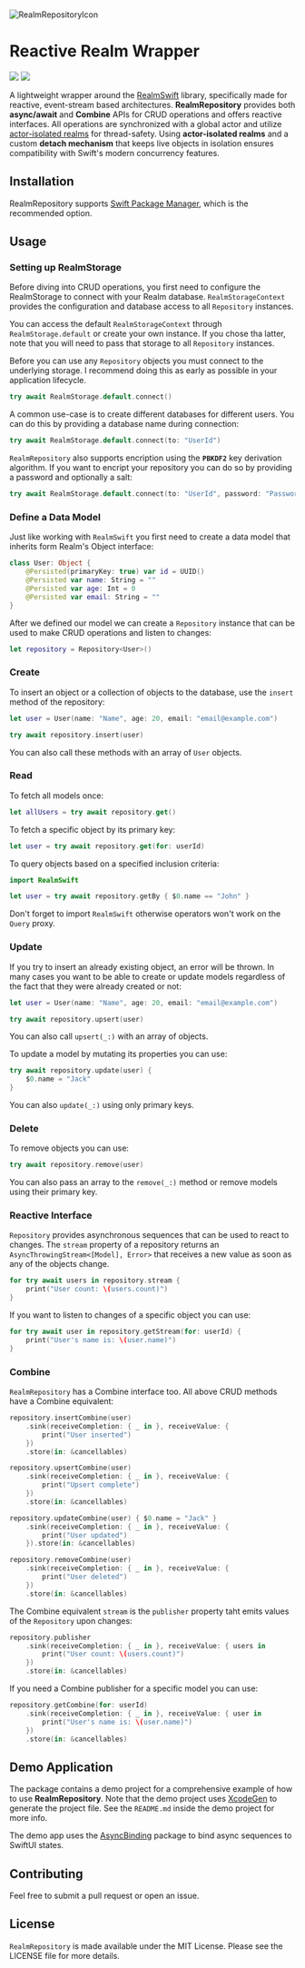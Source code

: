 </br>

![RealmRepositoryIcon](https://github.com/Kolos65/RealmRepository/assets/26504214/7c82d395-439b-4fb5-a9ea-e2a19d04fe6d)

# Reactive Realm Wrapper

<p align="left">
<img src="https://img.shields.io/badge/platforms-iOS-lightgrey.svg">
<img src="https://img.shields.io/badge/license-MIT-blue">
</p>

A lightweight wrapper around the [RealmSwift](https://github.com/realm/realm-swift) library, specifically made for reactive, event-stream based architectures. **RealmRepository** provides both **async/await** and **Combine** APIs for CRUD operations and offers reactive interfaces. All operations are synchronized with a global actor and utilize [actor-isolated realms](https://www.mongodb.com/docs/realm/sdk/swift/actor-isolated-realm/) for thread-safety. Using **actor-isolated realms** and a custom **detach mechanism** that keeps live objects in isolation ensures compatibility with Swift's modern concurrency features.

## Installation

RealmRepository supports [Swift Package Manager](https://www.swift.org/package-manager/), which is the recommended option.

## Usage

### Setting up RealmStorage

Before diving into CRUD operations, you first need to configure the RealmStorage to connect with your Realm database. `RealmStorageContext` provides the configuration and database access to all `Repository` instances. 

You can access the default `RealmStorageContext` through `RealmStorage.default` or create your own instance. If you chose tha latter, note that you will need to pass that storage to all `Repository` instances.

Before you can use any `Repository` objects you must connect to the underlying storage. I recommend doing this as early as possible in your application lifecycle.
```swift
try await RealmStorage.default.connect()
```

A common use-case is to create different databases for different users. You can do this by providing a database name during connection:
```swift
try await RealmStorage.default.connect(to: "UserId")
```

`RealmRepository` also supports encription using the **`PBKDF2`** key derivation algorithm. If you want to encript your repository you can do so by providing a password and optionally a salt:
```swift
try await RealmStorage.default.connect(to: "UserId", password: "Password", salt: "Salt")
```

### Define a Data Model

Just like working with `RealmSwift` you first need to create a data model that inherits form Realm's Object interface:

```swift
class User: Object {
    @Persisted(primaryKey: true) var id = UUID()
    @Persisted var name: String = ""
    @Persisted var age: Int = 0
    @Persisted var email: String = ""
}
```

After we defined our model we can create a `Repository` instance that can be used to make CRUD operations and listen to changes:

```swift
let repository = Repository<User>()
```

### Create

To insert an object or a collection of objects to the database, use the `insert` method of the repository:

```swift
let user = User(name: "Name", age: 20, email: "email@example.com")

try await repository.insert(user)
```
You can also call these methods with an array of `User` objects.

### Read

To fetch all models once:
```swift
let allUsers = try await repository.get()
```

To fetch a specific object by its primary key:

```swift
let user = try await repository.get(for: userId)
```

To query objects based on a specified inclusion criteria:
```swift
import RealmSwift

let user = try await repository.getBy { $0.name == "John" }
```
Don't forget to import `RealmSwift` otherwise operators won't work on the `Query` proxy.

### Update

If you try to insert an already existing object, an error will be thrown. In many cases you want to be able to create or update models regardless of the fact that they were already created or not:

```swift
let user = User(name: "Name", age: 20, email: "email@example.com")

try await repository.upsert(user)
```
You can also call `upsert(_:)` with an array of objects.

To update a model by mutating its properties you can use:
```swift
try await repository.update(user) {
    $0.name = "Jack"
}
```
You can also `update(_:)` using only primary keys.

### Delete

To remove objects you can use:

```swift
try await repository.remove(user)
```
You can also pass an array to the `remove(_:)` method or remove models using their primary key.

### Reactive Interface

`Repository` provides asynchronous sequences that can be used to react to changes. The `stream` property of a repository returns an `AsyncThrowingStream<[Model], Error>` that receives a new value as soon as any of the objects change.
```swift
for try await users in repository.stream {
    print("User count: \(users.count)")
}
```

If you want to listen to changes of a specific object you can use:
```swift
for try await user in repository.getStream(for: userId) {
    print("User's name is: \(user.name)")
}
```

### Combine

`RealmRepository` has a Combine interface too. All above CRUD methods have a Combine equivalent:
```swift
repository.insertCombine(user)
    .sink(receiveCompletion: { _ in }, receiveValue: {
        print("User inserted")
    })
    .store(in: &cancellables)
```
```swift
repository.upsertCombine(user)
    .sink(receiveCompletion: { _ in }, receiveValue: {
        print("Upsert complete")
    })
    .store(in: &cancellables)
```
```swift
repository.updateCombine(user) { $0.name = "Jack" }
    .sink(receiveCompletion: { _ in }, receiveValue: {
        print("User updated")
    }).store(in: &cancellables)
```
```swift
repository.removeCombine(user)
    .sink(receiveCompletion: { _ in }, receiveValue: {
        print("User deleted")
    })
    .store(in: &cancellables)
```
The Combine equivalent `stream` is the `publisher` property taht emits values of the `Repository` upon changes:
```swift
repository.publisher
    .sink(receiveCompletion: { _ in }, receiveValue: { users in
        print("User count: \(users.count)")
    })
    .store(in: &cancellables)
```
If you need a Combine publisher for a specific model you can use:
```swift
repository.getCombine(for: userId)
    .sink(receiveCompletion: { _ in }, receiveValue: { user in
        print("User's name is: \(user.name)")
    })
    .store(in: &cancellables)
```


## Demo Application
The package contains a demo project for a comprehensive example of how to use **RealmRepository**. Note that the demo project uses [XcodeGen](https://github.com/yonaskolb/XcodeGen) to generate the project file. See the `README.md` inside the demo project for more info.

The demo app uses the [AsyncBinding](https://github.com/Kolos65/AsyncBinding) package to bind async sequences to SwiftUI states.

## Contributing

Feel free to submit a pull request or open an issue.

## License

`RealmRepository` is made available under the MIT License. Please see the LICENSE file for more details.
